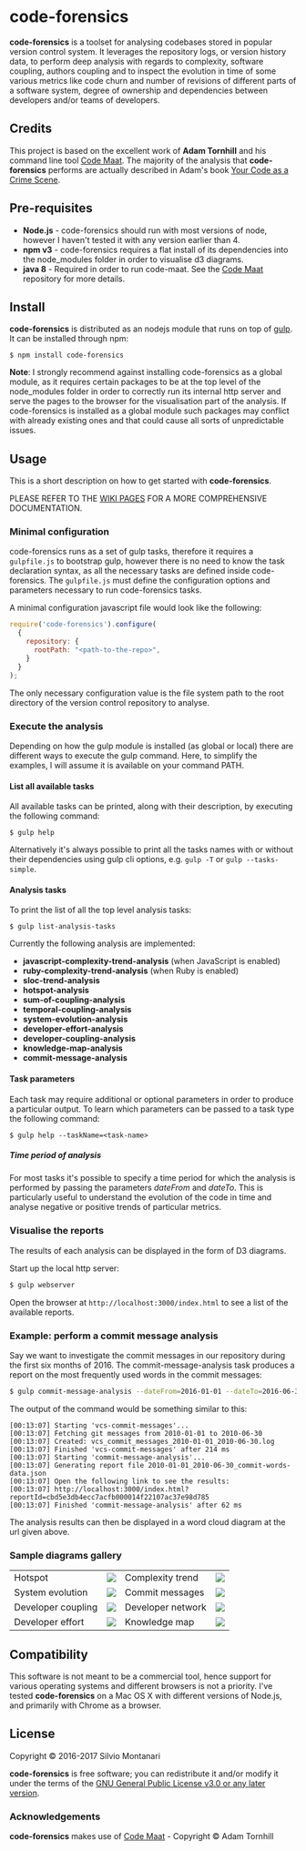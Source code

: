 # code-forensics
**code-forensics** is a toolset for analysing codebases stored in popular version control system. It leverages the repository logs, or version history data, to perform deep analysis with regards to complexity, software coupling, authors coupling and to inspect the evolution in time of some various metrics like code churn and number of revisions of different parts of a software system, degree of ownership and dependencies between developers and/or teams of developers.

## Credits
This project is based on the excellent work of **Adam Tornhill** and his command line tool [Code Maat](https://github.com/adamtornhill/code-maat). The majority of the analysis that **code-forensics** performs are actually described in Adam's book [Your Code as a Crime Scene](https://pragprog.com/book/atcrime/your-code-as-a-crime-scene).

## Pre-requisites
* **Node.js** - code-forensics should run with most versions of node, however I haven't tested it with any version earlier than 4.
* **npm v3** - code-forensics requires a flat install of its dependencies into the node_modules folder in order to visualise d3 diagrams.
* **java 8** - Required in order to run code-maat. See the [Code Maat](https://github.com/adamtornhill/code-maat) repository for more details.

## Install
**code-forensics** is distributed as an nodejs module that runs on top of [gulp](https://github.com/gulpjs/gulp). It can be installed through npm:

`$ npm install code-forensics`

**Note**: I strongly recommend against installing code-forensics as a global module, as it requires certain packages to be at the top level of the node_modules folder in order to correctly run its internal http server and serve the pages to the browser for the visualisation part of the analysis. If code-forensics is installed as a global module such packages may conflict with already existing ones and that could cause all sorts of unpredictable issues.

## Usage
This is a short description on how to get started with **code-forensics**.

PLEASE REFER TO THE [WIKI PAGES](https://github.com/smontanari/code-forensics/wiki) FOR A MORE COMPREHENSIVE DOCUMENTATION.

### Minimal configuration
code-forensics runs as a set of gulp tasks, therefore it requires a `gulpfile.js` to bootstrap gulp, however there is no need to know the task declaration syntax, as all the necessary tasks are defined inside code-forensics.
The `gulpfile.js` must define the configuration options and parameters necessary to run code-forensics tasks.

A minimal configuration javascript file would look like the following:
```javascript
require('code-forensics').configure(
  {
    repository: {
      rootPath: "<path-to-the-repo>",
    }
  }
);
```
The only necessary configuration value is the file system path to the root directory of the version control repository to analyse.

### Execute the analysis
Depending on how the gulp module is installed (as global or local) there are different ways to execute the gulp command. Here, to simplify the examples, I will assume it is available on your command PATH.

#### List all available tasks
All available tasks can be printed, along with their description, by executing the following command:
```
$ gulp help
```

Alternatively it's always possible to print all the tasks names with or without their dependencies using gulp cli options, e.g. `gulp -T` or `gulp --tasks-simple`.

#### Analysis tasks
To print the list of all the top level analysis tasks:
```
$ gulp list-analysis-tasks
```

Currently the following analysis are implemented:
* **javascript-complexity-trend-analysis** (when JavaScript is enabled)
* **ruby-complexity-trend-analysis** (when Ruby is enabled)
* **sloc-trend-analysis**
* **hotspot-analysis**
* **sum-of-coupling-analysis**
* **temporal-coupling-analysis**
* **system-evolution-analysis**
* **developer-effort-analysis**
* **developer-coupling-analysis**
* **knowledge-map-analysis**
* **commit-message-analysis**

#### Task parameters
Each task may require additional or optional parameters in order to produce a particular output. To learn which parameters can be passed to a task type the following command:
```
$ gulp help --taskName=<task-name>
```

##### Time period of analysis
For most tasks it's possible to specify a time period for which the analysis is performed by passing the parameters _dateFrom_ and _dateTo_. This is particularly useful to understand the evolution of the code in time and analyse negative or positive trends of particular metrics.

### Visualise the reports
The results of each analysis can be displayed in the form of D3 diagrams.

Start up the local http server:
```bash
$ gulp webserver
```

Open the browser at `http://localhost:3000/index.html` to see a list of the available reports.

### Example: perform a commit message analysis
Say we want to investigate the commit messages in our repository during the first six months of 2016. The commit-message-analysis task produces a report on the most frequently used words in the commit messages:
```bash
$ gulp commit-message-analysis --dateFrom=2016-01-01 --dateTo=2016-06-30
```

The output of the command would be something similar to this:
```console
[00:13:07] Starting 'vcs-commit-messages'...
[00:13:07] Fetching git messages from 2010-01-01 to 2010-06-30
[00:13:07] Created: vcs_commit_messages_2010-01-01_2010-06-30.log
[00:13:07] Finished 'vcs-commit-messages' after 214 ms
[00:13:07] Starting 'commit-message-analysis'...
[00:13:07] Generating report file 2010-01-01_2010-06-30_commit-words-data.json
[00:13:07] Open the following link to see the results:
[00:13:07] http://localhost:3000/index.html?reportId=cbd5e3db4ecc7acfb000014f22107ac37e98d785
[00:13:07] Finished 'commit-message-analysis' after 62 ms
```

The analysis results can then be displayed in a word cloud diagram at the url given above.

### Sample diagrams gallery
<table>
  <tbody>
    <tr>
      <td>Hotspot</td><td><a href="https://raw.githubusercontent.com/wiki/smontanari/code-forensics/images/hotspot1.jpg"><img src="https://raw.githubusercontent.com/wiki/smontanari/code-forensics/images/hotspot1-th.jpg"></a></td>
      <td>Complexity trend</td><td><a href="https://raw.githubusercontent.com/wiki/smontanari/code-forensics/images/cx-trend2.jpg"><img src="https://raw.githubusercontent.com/wiki/smontanari/code-forensics/images/cx-trend2-th.jpg"></a></td>
    </tr>
    <tr>
      <td>System evolution</td><td><a href="https://raw.githubusercontent.com/wiki/smontanari/code-forensics/images/sea2.jpg"><img src="https://raw.githubusercontent.com/wiki/smontanari/code-forensics/images/sea2-th.jpg"></a></td>
      <td>Commit messages</td><td><a href="https://raw.githubusercontent.com/wiki/smontanari/code-forensics/images/cma1.jpg"><img src="https://raw.githubusercontent.com/wiki/smontanari/code-forensics/images/cma1-th.jpg"></a></td>
    </tr>
    <tr>
      <td>Developer coupling</td><td><a href="https://raw.githubusercontent.com/wiki/smontanari/code-forensics/images/dc2.jpg"><img src="https://raw.githubusercontent.com/wiki/smontanari/code-forensics/images/dc2-th.jpg"></a></td>
      <td>Developer network</td><td><a href="https://raw.githubusercontent.com/wiki/smontanari/code-forensics/images/dc5.jpg"><img src="https://raw.githubusercontent.com/wiki/smontanari/code-forensics/images/dc5-th.jpg"></a></td>
    </tr>
    <tr>
      <td>Developer effort</td><td><a href="https://raw.githubusercontent.com/wiki/smontanari/code-forensics/images/de2.jpg"><img src="https://raw.githubusercontent.com/wiki/smontanari/code-forensics/images/de2-th.jpg"></a></td>
      <td>Knowledge map</td><td><a href="https://raw.githubusercontent.com/wiki/smontanari/code-forensics/images/km2.jpg"><img src="https://raw.githubusercontent.com/wiki/smontanari/code-forensics/images/km2-th.jpg"></a></td>
    </tr>
  </tbody>
</table>

## Compatibility
This software is not meant to be a commercial tool, hence support for various operating systems and different browsers is not a priority. I've tested **code-forensics** on a Mac OS X with different versions of Node.js, and primarily with Chrome as a browser.

## License
Copyright &copy; 2016-2017 Silvio Montanari

**code-forensics** is free software; you can redistribute it and/or modify it under the terms of the [GNU General Public License v3.0 or any later version](http://www.gnu.org/licenses/gpl.html).

### Acknowledgements
**code-forensics** makes use of [Code Maat](https://github.com/adamtornhill/code-maat) - Copyright &copy; Adam Tornhill
